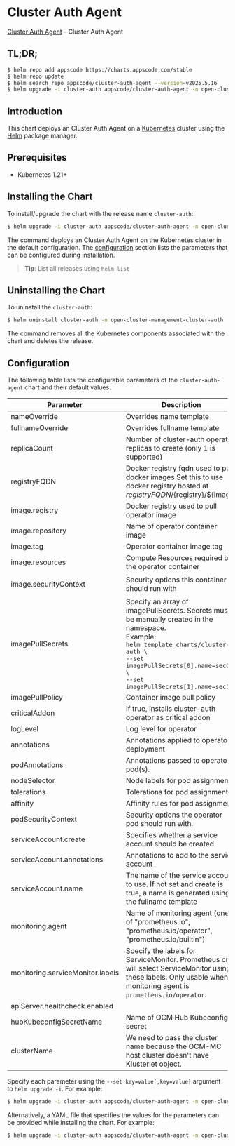 # Cluster Auth Agent

[Cluster Auth Agent](https://github.com/kluster-manager/cluster-auth) - Cluster Auth Agent

## TL;DR;

```bash
$ helm repo add appscode https://charts.appscode.com/stable
$ helm repo update
$ helm search repo appscode/cluster-auth-agent --version=v2025.5.16
$ helm upgrade -i cluster-auth appscode/cluster-auth-agent -n open-cluster-management-cluster-auth --create-namespace --version=v2025.5.16
```

## Introduction

This chart deploys an Cluster Auth Agent on a [Kubernetes](http://kubernetes.io) cluster using the [Helm](https://helm.sh) package manager.

## Prerequisites

- Kubernetes 1.21+

## Installing the Chart

To install/upgrade the chart with the release name `cluster-auth`:

```bash
$ helm upgrade -i cluster-auth appscode/cluster-auth-agent -n open-cluster-management-cluster-auth --create-namespace --version=v2025.5.16
```

The command deploys an Cluster Auth Agent on the Kubernetes cluster in the default configuration. The [configuration](#configuration) section lists the parameters that can be configured during installation.

> **Tip**: List all releases using `helm list`

## Uninstalling the Chart

To uninstall the `cluster-auth`:

```bash
$ helm uninstall cluster-auth -n open-cluster-management-cluster-auth
```

The command removes all the Kubernetes components associated with the chart and deletes the release.

## Configuration

The following table lists the configurable parameters of the `cluster-auth-agent` chart and their default values.

|            Parameter             |                                                                                                                Description                                                                                                                |                                                                                            Default                                                                                             |
|----------------------------------|-------------------------------------------------------------------------------------------------------------------------------------------------------------------------------------------------------------------------------------------|------------------------------------------------------------------------------------------------------------------------------------------------------------------------------------------------|
| nameOverride                     | Overrides name template                                                                                                                                                                                                                   | <code>""</code>                                                                                                                                                                                |
| fullnameOverride                 | Overrides fullname template                                                                                                                                                                                                               | <code>""</code>                                                                                                                                                                                |
| replicaCount                     | Number of cluster-auth operator replicas to create (only 1 is supported)                                                                                                                                                                  | <code>1</code>                                                                                                                                                                                 |
| registryFQDN                     | Docker registry fqdn used to pull docker images Set this to use docker registry hosted at ${registryFQDN}/${registry}/${image}                                                                                                            | <code>ghcr.io</code>                                                                                                                                                                           |
| image.registry                   | Docker registry used to pull operator image                                                                                                                                                                                               | <code>kluster-manager</code>                                                                                                                                                                   |
| image.repository                 | Name of operator container image                                                                                                                                                                                                          | <code>cluster-auth</code>                                                                                                                                                                      |
| image.tag                        | Operator container image tag                                                                                                                                                                                                              | <code>""</code>                                                                                                                                                                                |
| image.resources                  | Compute Resources required by the operator container                                                                                                                                                                                      | <code>{}</code>                                                                                                                                                                                |
| image.securityContext            | Security options this container should run with                                                                                                                                                                                           | <code>{"allowPrivilegeEscalation":false,"capabilities":{"drop":["ALL"]},"readOnlyRootFilesystem":true,"runAsNonRoot":true,"runAsUser":65534,"seccompProfile":{"type":"RuntimeDefault"}}</code> |
| imagePullSecrets                 | Specify an array of imagePullSecrets. Secrets must be manually created in the namespace. <br> Example: <br> `helm template charts/cluster-auth \` <br> `--set imagePullSecrets[0].name=sec0 \` <br> `--set imagePullSecrets[1].name=sec1` | <code>[]</code>                                                                                                                                                                                |
| imagePullPolicy                  | Container image pull policy                                                                                                                                                                                                               | <code>IfNotPresent</code>                                                                                                                                                                      |
| criticalAddon                    | If true, installs cluster-auth operator as critical addon                                                                                                                                                                                 | <code>false</code>                                                                                                                                                                             |
| logLevel                         | Log level for operator                                                                                                                                                                                                                    | <code>3</code>                                                                                                                                                                                 |
| annotations                      | Annotations applied to operator deployment                                                                                                                                                                                                | <code>{}</code>                                                                                                                                                                                |
| podAnnotations                   | Annotations passed to operator pod(s).                                                                                                                                                                                                    | <code>{}</code>                                                                                                                                                                                |
| nodeSelector                     | Node labels for pod assignment                                                                                                                                                                                                            | <code>{"kubernetes.io/os":"linux"}</code>                                                                                                                                                      |
| tolerations                      | Tolerations for pod assignment                                                                                                                                                                                                            | <code>[]</code>                                                                                                                                                                                |
| affinity                         | Affinity rules for pod assignment                                                                                                                                                                                                         | <code>{}</code>                                                                                                                                                                                |
| podSecurityContext               | Security options the operator pod should run with.                                                                                                                                                                                        | <code>{"fsGroup":65535}</code>                                                                                                                                                                 |
| serviceAccount.create            | Specifies whether a service account should be created                                                                                                                                                                                     | <code>true</code>                                                                                                                                                                              |
| serviceAccount.annotations       | Annotations to add to the service account                                                                                                                                                                                                 | <code>{}</code>                                                                                                                                                                                |
| serviceAccount.name              | The name of the service account to use. If not set and create is true, a name is generated using the fullname template                                                                                                                    | <code></code>                                                                                                                                                                                  |
| monitoring.agent                 | Name of monitoring agent (one of "prometheus.io", "prometheus.io/operator", "prometheus.io/builtin")                                                                                                                                      | <code>prometheus.io/operator</code>                                                                                                                                                            |
| monitoring.serviceMonitor.labels | Specify the labels for ServiceMonitor. Prometheus crd will select ServiceMonitor using these labels. Only usable when monitoring agent is `prometheus.io/operator`.                                                                       | <code>{}</code>                                                                                                                                                                                |
| apiServer.healthcheck.enabled    |                                                                                                                                                                                                                                           | <code>false</code>                                                                                                                                                                             |
| hubKubeconfigSecretName          | Name of OCM Hub Kubeconfig secret                                                                                                                                                                                                         | <code>""</code>                                                                                                                                                                                |
| clusterName                      | We need to pass the cluster name because the OCM-MC host cluster doesn't have Klusterlet object.                                                                                                                                          | <code>""</code>                                                                                                                                                                                |


Specify each parameter using the `--set key=value[,key=value]` argument to `helm upgrade -i`. For example:

```bash
$ helm upgrade -i cluster-auth appscode/cluster-auth-agent -n open-cluster-management-cluster-auth --create-namespace --version=v2025.5.16 --set replicaCount=1
```

Alternatively, a YAML file that specifies the values for the parameters can be provided while
installing the chart. For example:

```bash
$ helm upgrade -i cluster-auth appscode/cluster-auth-agent -n open-cluster-management-cluster-auth --create-namespace --version=v2025.5.16 --values values.yaml
```
